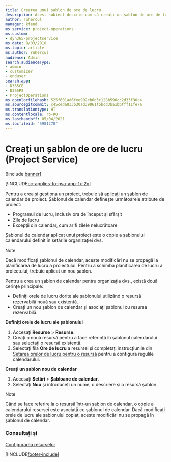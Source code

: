 ```yaml
---
title: Crearea unui șablon de ore de lucru
description: Acest subiect descrie cum să creați un șablon de ore de lucru în Project Service.
author: ruhercul
manager: kfend
ms.service: project-operations
ms.custom:
- dyn365-projectservice
ms.date: 8/03/2018
ms.topic: article
ms.author: ruhercul
audience: Admin
search.audienceType:
- admin
- customizer
- enduser
search.app:
- D365CE
- D365PS
- ProjectOperations
ms.openlocfilehash: 525f601ad6fee902cb6d5c128b596cc2d33f30c4
ms.sourcegitcommit: c45ceda833b30ad39861f5bcd3ba1bbfff11fe7a
ms.translationtype: HT
ms.contentlocale: ro-RO
ms.lasthandoff: 05/04/2021
ms.locfileid: "5981270"
---
```

# <a name="create-a-work-hours-template-project-service"></a>Creați un șablon de ore de lucru (Project Service)

[!include [banner](../includes/psa-now-project-operations.md)]

[!INCLUDE[cc-applies-to-psa-app-1x-2x](../includes/cc-applies-to-psa-app-3x.md)]

Pentru a crea și gestiona un proiect, trebuie să aplicați un șablon de calendar de proiect. Șablonul de calendar definește următoarele atribute de proiect:

- Programul de lucru, inclusiv ora de început și sfârșit
- Zile de lucru
- Excepții din calendar, cum ar fi zilele nelucrătoare

Șablonul de calendar aplicat unui proiect este o copie a șablonului calendarului definit în setările organizației dvs.

> [!NOTE]
> Dacă modificați șablonul de calendar, aceste modificări nu se propagă la planificarea de lucru a proiectului. Pentru a schimba planificarea de lucru a proiectului, trebuie aplicat un nou șablon.

Pentru a crea un șablon de calendar pentru organizația dvs., există două cerințe principale:

- Definiți orele de lucru dorite ale șablonului utilizând o resursă rezervabilă nouă sau existentă.
- Creați un nou șablon de calendar și asociați șablonul cu resursa rezervabilă.

**Definiți orele de lucru ale șablonului**

1. Accesați **Resurse** \> **Resurse**.
2. Creați o nouă resursă pentru a face referință în șablonul calendarului sau selectați o resursă existentă.
3. Selectați fila **Ore de lucru** a resursei și completați instrucțiunile din [Setarea orelor de lucru pentru o resursă](https://docs.microsoft.com/dynamics365/field-service/set-work-hours-resource) pentru a configura regulile calendarului.

**Creați un șablon nou de calendar**

1. Accesați **Setări** \> **Șabloane de calendar**.
2. Selectați **Nou** și introduceți un nume, o descriere și o resursă șablon.


> [!NOTE]
> Când se face referire la o resursă într-un șablon de calendar, o copie a calendarului resursei este asociată cu șablonul de calendar. Dacă modificați orele de lucru ale șablonului copiat, aceste modificări nu se propagă în șablonul de calendar.


### <a name="see-also"></a>Consultați și  
 [Configurarea resurselor](../psa/set-up-resources.md)


[!INCLUDE[footer-include](../includes/footer-banner.md)]
